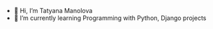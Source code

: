 - 👋 Hi, I’m Tatyana Manolova
- 🌱 I’m currently learning Programming with Python, Django projects


<!---
TatyanaManolova/TatyanaManolova is a ✨ special ✨ repository because its `README.md` (this file) appears on your GitHub profile.
You can click the Preview link to take a look at your changes.
--->
